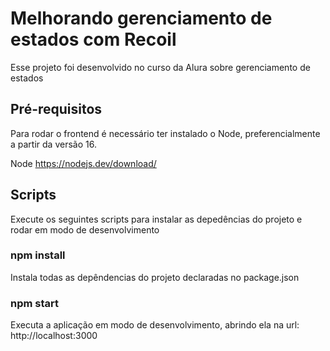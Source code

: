 # Melhorando gerenciamento de estados com Recoil

Esse projeto foi desenvolvido no curso da Alura sobre gerenciamento de estados

## Pré-requisitos

Para rodar o frontend é necessário ter instalado o Node, preferencialmente a partir da versão 16.

Node
https://nodejs.dev/download/

## Scripts

Execute os seguintes scripts para instalar as depedências do projeto e rodar em modo de desenvolvimento

### npm install

Instala todas as depêndencias do projeto declaradas no package.json

### npm start

Executa a aplicação em modo de desenvolvimento, abrindo ela na url: http://localhost:3000
